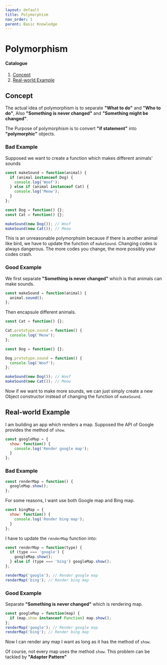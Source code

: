 ```yaml
---
layout: default
title: Polymorphism
nav_order: 1
parent: Basic Knowledge
---
```


# Polymorphism

#### Catalogue

1. [Concept](#concept)
2. [Real-world Example](#real-world-example)

## Concept

The actual idea of polymorphism is to separate **"What to do"** and **"Who to do"**, Also **"Something is never changed"** and **"Something might be changed"**.

The Purpose of polymorphism is to convert **"if statement"** into **"polymorphic"** objects.

### Bad Example

Supposed we want to create a function which makes different animals' sounds

```js
const makeSound = function(animal) {
  if (animal instanceof Dog) {
    console.log('Woof');
  } else if (animal instanceof Cat) {
    console.log('Meow');
  }
};

const Dog = function() {};
const Cat = function() {};

makeSound(new Dog()); // Woof
makeSound(new Cat()); // Meow
```

This is an unreasonable polymorphsim because if there is another animal like bird, we have to update the function of `makeSound`. Changing codes is always dangerous. The more codes you change, the more possibly your codes crash.

### Good Example

We first separate **"Something is never changed"** which is that animals can make sounds.

```js
const makeSound = function(animal) {
  animal.sound();
};
```

Then encapsule different animals.

```js
const Cat = function() {};

Cat.prototype.sound = function() {
  console.log('Meow');
};

const Dog = function() {};

Dog.prototype.sound = function() {
  console.log('Woof');
};

makeSound(new Dog()); // Woof
makeSound(new Cat()); // Meow
```

Now if we want to make more sounds, we can just simply create a new Object constructor instead of changing the function of `makeSound`.

## Real-world Example

I am building an app which renders a map. Supposed the API of Google provides the method of `show`.

```js
const googleMap = {
  show: function() {
    console.log('Render google map');
  }
};
```

### Bad Example

```js
const renderMap = function() {
  googleMap.show();
};
```

For some reasons, I want use both Google map and Bing map.

```js
const bingMap = {
  show: function() {
    console.log('Render bing map');
  }
};
```

I have to update the `renderMap` function into:

```js
const renderMap = function(type) {
  if (type === 'google') {
    googleMap.show();
  } else if (type === 'bing') googleMap.show();
};

renderMap('google'); // Render google map
renderMap('bing'); // Render bing map
```

### Good Example

Separate **"Something is never changed"** which is rendering map.

```js
const googleMap = function(map) {
  if (map.show instanceof Function) map.show();
};
renderMap('google'); // Render google map
renderMap('bing'); // Render bing map
```

Now I can render any map I want as long as it has the method of `show`.

Of course, not every map uses the method `show`. This problem can be tackled by **"Adapter Pattern"**
